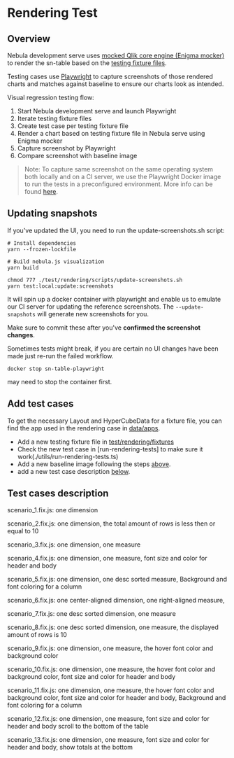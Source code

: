 # Rendering Test

## Overview

Nebula development serve uses [mocked Qlik core engine (Enigma mocker)](https://github.com/qlik-oss/nebula.js/blob/master/apis/enigma-mocker/README.md) to render the sn-table based on the [testing fixture files](https://github.com/qlik-oss/nebula.js/tree/master/commands/serve/docs).

Testing cases use [Playwright](https://playwright.dev/) to capture screenshots of those rendered charts and matches against baseline to ensure our charts look as intended.

Visual regression testing flow:

1. Start Nebula development serve and launch Playwright
2. Iterate testing fixture files
3. Create test case per testing fixture file
4. Render a chart based on testing fixture file in Nebula serve using Enigma mocker
5. Capture screenshot by Playwright
6. Compare screenshot with baseline image

> Note: To capture same screenshot on the same operating system both locally and on a CI server, we use the Playwright Docker image to run the tests in a preconfigured environment. More info can be found [here](https://playwright.dev/docs/docker).

## Updating snapshots

If you've updated the UI, you need to run the update-screenshots.sh script:

    # Install dependencies
    yarn --frozen-lockfile

    # Build nebula.js visualization
    yarn build

    chmod 777 ./test/rendering/scripts/update-screenshots.sh
    yarn test:local:update:screenshots

It will spin up a docker container with playwright and enable us to emulate our CI server for updating the reference screenshots. The `--update-snapshots` will generate new screenshots for you.

Make sure to commit these after you've **confirmed the screenshot changes**.

Sometimes tests might break, if you are certain no UI changes have been made just re-run the failed workflow.

    docker stop sn-table-playwright

may need to stop the container first.

## Add test cases

To get the necessary Layout and HyperCubeData for a fixture file, you can find the app used in the rendering case in [data/apps](../../data/apps).

- Add a new testing fixture file in [test/rendering/fixtures](./__fixtures__)
- Check the new test case in [run-rendering-tests] to make sure it work(./utils/run-rendering-tests.ts)
- Add a new baseline image following the steps [above](#updating-snapshots).
- add a new test case description [below](#test-cases-description).

## Test cases description

scenario_1.fix.js:
one dimension

scenario_2.fix.js:
one dimension,
the total amount of rows is less then or equal to 10

scenario_3.fix.js:
one dimension,
one measure

scenario_4.fix.js:
one dimension,
one measure,
font size and color for header and body

scenario_5.fix.js:
one dimension,
one desc sorted measure,
Background and font coloring for a column

scenario_6.fix.js:
one center-aligned dimension,
one right-aligned measure,

scenario_7.fix.js:
one desc sorted dimension,
one measure

scenario_8.fix.js:
one desc sorted dimension,
one measure,
the displayed amount of rows is 10

scenario_9.fix.js:
one dimension,
one measure,
the hover font color and background color

scenario_10.fix.js:
one dimension,
one measure,
the hover font color and background color,
font size and color for header and body

scenario_11.fix.js:
one dimension,
one measure,
the hover font color and background color,
font size and color for header and body,
Background and font coloring for a column

scenario_12.fix.js:
one dimension,
one measure,
font size and color for header and body
scroll to the bottom of the table

scenario_13.fix.js:
one dimension,
one measure,
font size and color for header and body,
show totals at the bottom
